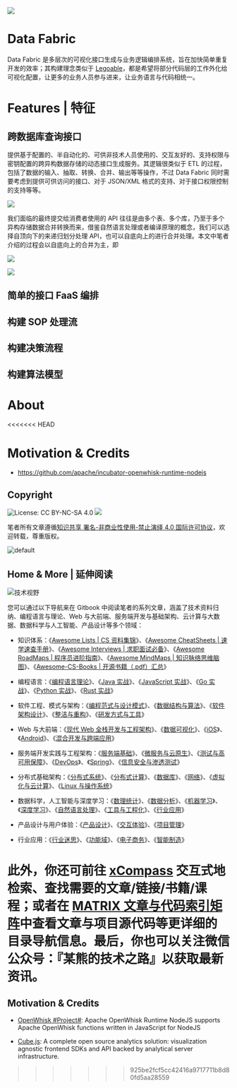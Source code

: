 ![](https://i.postimg.cc/nhyVbYCy/image.png)

# Data Fabric

Data Fabric 是多层次的可视化接口生成与业务逻辑编排系统，旨在加快简单重复开发的效率；其构建理念类似于 [Legoable](https://github.com/wx-chevalier/Legoble)，都是希望将部分代码层的工作外化给可视化配置，让更多的业务人员参与进来，让业务语言与代码相统一。

# Features | 特征

## 跨数据库查询接口

提供基于配置的、半自动化的、可供非技术人员使用的、交互友好的、支持权限与密钥配置的跨异构数据存储的动态接口生成服务。其逻辑很类似于 ETL 的过程，包括了数据的输入、抽取、转换、合并、输出等等操作，不过 Data Fabric 同时需要考虑到提供可供访问的接口、对于 JSON/XML 格式的支持、对于接口权限控制的支持等等。

![](https://coding.net/u/hoteam/p/Cache/git/raw/master/2017/2/1/QQ20170207-0fdfasdfasdfasdfsd.png)

我们面临的最终提交给消费者使用的 API 往往是由多个表、多个库，乃至于多个异构存储数据合并转换而来，借鉴自然语言处理或者编译原理的概念，我们可以选择自顶向下的来递归划分处理 API，也可以自底向上的进行合并处理。本文中笔者介绍的过程会以自底向上的合并为主，即

![](https://coding.net/u/hoteam/p/Cache/git/raw/master/2017/2/1/QQ20170207-01111.png)

![](https://coding.net/u/hoteam/p/Cache/git/raw/master/2017/2/1/QQ20170207-0asadas.png)

## 简单的接口 FaaS 编排

## 构建 SOP 处理流

## 构建决策流程

## 构建算法模型

# About
<<<<<<< HEAD

# Motivation & Credits

- https://github.com/apache/incubator-openwhisk-runtime-nodejs

## Copyright

![License: CC BY-NC-SA 4.0](https://img.shields.io/badge/License-CC%20BY--NC--SA%204.0-lightgrey.svg) ![](https://parg.co/bDm)

笔者所有文章遵循[知识共享 署名-非商业性使用-禁止演绎 4.0 国际许可协议](https://creativecommons.org/licenses/by-nc-nd/4.0/deed.zh)，欢迎转载，尊重版权。

![default](https://i.postimg.cc/y1QXgJ6f/image.png)

## Home & More | 延伸阅读

![技术视野](https://s2.ax1x.com/2019/09/30/uJWQTx.jpg)

您可以通过以下导航来在 Gitbook 中阅读笔者的系列文章，涵盖了技术资料归纳、编程语言与理论、Web 与大前端、服务端开发与基础架构、云计算与大数据、数据科学与人工智能、产品设计等多个领域：

- 知识体系：《[Awesome Lists | CS 资料集锦](https://ngte-al.gitbook.io/i/)》、《[Awesome CheatSheets | 速学速查手册](https://ngte-ac.gitbook.io/i/)》、《[Awesome Interviews | 求职面试必备](https://github.com/wx-chevalier/Awesome-Interviews)》、《[Awesome RoadMaps | 程序员进阶指南](https://github.com/wx-chevalier/Awesome-RoadMaps)》、《[Awesome MindMaps | 知识脉络思维脑图](https://github.com/wx-chevalier/Awesome-MindMaps)》、《[Awesome-CS-Books | 开源书籍（.pdf）汇总](https://github.com/wx-chevalier/Awesome-CS-Books)》

- 编程语言：《[编程语言理论](https://ngte-pl.gitbook.io/i/)》、《[Java 实战](https://github.com/wx-chevalier/Java-Series)》、《[JavaScript 实战](https://github.com/wx-chevalier/JavaScript-Series)》、《[Go 实战](https://ngte-pl.gitbook.io/i/go/go)》、《[Python 实战](https://ngte-pl.gitbook.io/i/python/python)》、《[Rust 实战](https://ngte-pl.gitbook.io/i/rust/rust)》

- 软件工程、模式与架构：《[编程范式与设计模式](https://ngte-se.gitbook.io/i/)》、《[数据结构与算法](https://ngte-se.gitbook.io/i/)》、《[软件架构设计](https://ngte-se.gitbook.io/i/)》、《[整洁与重构](https://ngte-se.gitbook.io/i/)》、《[研发方式与工具](https://ngte-se.gitbook.io/i/)》

* Web 与大前端：《[现代 Web 全栈开发与工程架构](https://ngte-web.gitbook.io/i/)》、《[数据可视化](https://ngte-fe.gitbook.io/i/)》、《[iOS](https://ngte-fe.gitbook.io/i/)》、《[Android](https://ngte-fe.gitbook.io/i/)》、《[混合开发与跨端应用](https://ngte-fe.gitbook.io/i/)》

* 服务端开发实践与工程架构：《[服务端基础](https://ngte-be.gitbook.io/i/)》、《[微服务与云原生](https://ngte-be.gitbook.io/i/)》、《[测试与高可用保障](https://ngte-be.gitbook.io/i/)》、《[DevOps](https://ngte-be.gitbook.io/i/)》、《[Spring](https://github.com/wx-chevalier/Spring-Series)》、《[信息安全与渗透测试](https://ngte-be.gitbook.io/i/)》

* 分布式基础架构：《[分布式系统](https://ngte-infras.gitbook.io/i/)》、《[分布式计算](https://ngte-infras.gitbook.io/i/)》、《[数据库](https://github.com/wx-chevalier/Database-Series)》、《[网络](https://ngte-infras.gitbook.io/i/)》、《[虚拟化与云计算](https://github.com/wx-chevalier/Cloud-Series)》、《[Linux 与操作系统](https://github.com/wx-chevalier/Linux-Series)》

* 数据科学，人工智能与深度学习：《[数理统计](https://ngte-aidl.gitbook.io/i/)》、《[数据分析](https://ngte-aidl.gitbook.io/i/)》、《[机器学习](https://ngte-aidl.gitbook.io/i/)》、《[深度学习](https://ngte-aidl.gitbook.io/i/)》、《[自然语言处理](https://ngte-aidl.gitbook.io/i/)》、《[工具与工程化](https://ngte-aidl.gitbook.io/i/)》、《[行业应用](https://ngte-aidl.gitbook.io/i/)》

* 产品设计与用户体验：《[产品设计](https://ngte-pd.gitbook.io/i/)》、《[交互体验](https://ngte-pd.gitbook.io/i/)》、《[项目管理](https://ngte-pd.gitbook.io/i/)》

* 行业应用：《[行业迷思](https://github.com/wx-chevalier/Business-Series)》、《[功能域](https://github.com/wx-chevalier/Business-Series)》、《[电子商务](https://github.com/wx-chevalier/Business-Series)》、《[智能制造](https://github.com/wx-chevalier/Business-Series)》

此外，你还可前往 [xCompass](https://wx-chevalier.github.io/home/#/search) 交互式地检索、查找需要的文章/链接/书籍/课程；或者在 [MATRIX 文章与代码索引矩阵](https://github.com/wx-chevalier/Developer-Zero-To-Mastery)中查看文章与项目源代码等更详细的目录导航信息。最后，你也可以关注微信公众号：『**某熊的技术之路**』以获取最新资讯。
=======

## Motivation & Credits

- [OpenWhisk #Project#](https://github.com/apache/incubator-openwhisk-runtime-nodejs): Apache OpenWhisk Runtime NodeJS supports Apache OpenWhisk functions written in JavaScript for NodeJS

- [Cube.js](https://cube.dev/): A complete open source analytics solution: visualization agnostic frontend SDKs and API backed by analytical server infrastructure.
>>>>>>> 925be2fcf5cc42416a9717711b8d80fd5aa28559
